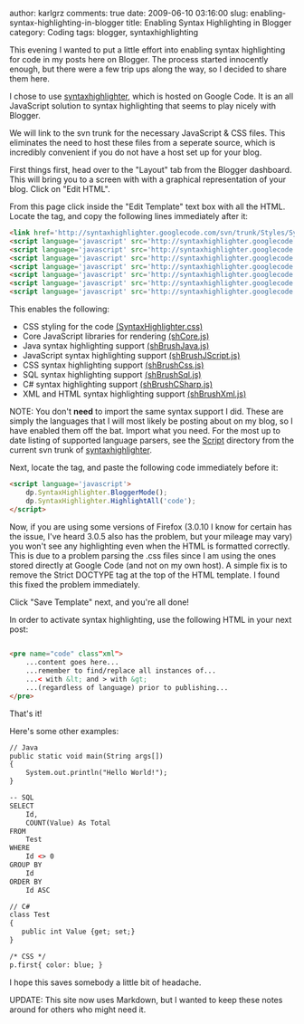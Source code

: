 author: karlgrz 
comments: true
date: 2009-06-10 03:16:00
slug: enabling-syntax-highlighting-in-blogger
title: Enabling Syntax Highlighting in Blogger
category: Coding
tags: blogger, syntaxhighlighting

This evening I wanted to put a little effort into enabling syntax highlighting for code in my posts here on Blogger. The process started innocently enough, but there were a few trip ups along the way, so I decided to share them here.  
  
I chose to use [syntaxhighlighter](http://code.google.com/p/syntaxhighlighter/), which is hosted on Google Code. It is an all JavaScript solution to syntax highlighting that seems to play nicely with Blogger.  
  
We will link to the svn trunk for the necessary JavaScript & CSS files. This eliminates the need to host these files from a seperate source, which is incredibly convenient if you do not have a host set up for your blog.  
  
First things first, head over to the "Layout" tab from the Blogger dashboard. This will bring you to a screen with with a graphical representation of your blog. Click on "Edit HTML".  
  
From this page click inside the "Edit Template" text box with all the HTML. Locate the <head> tag, and copy the following lines immediately after it:  

``` html   
<link href='http://syntaxhighlighter.googlecode.com/svn/trunk/Styles/SyntaxHighlighter.css' rel='stylesheet' type='text/css'/>
<script language='javascript' src='http://syntaxhighlighter.googlecode.com/svn/trunk/Scripts/shCore.js'/>
<script language='javascript' src='http://syntaxhighlighter.googlecode.com/svn/trunk/Scripts/shBrushJava.js'/>
<script language='javascript' src='http://syntaxhighlighter.googlecode.com/svn/trunk/Scripts/shBrushJScript.js'/>
<script language='javascript' src='http://syntaxhighlighter.googlecode.com/svn/trunk/Scripts/shBrushCss.js'/>
<script language='javascript' src='http://syntaxhighlighter.googlecode.com/svn/trunk/Scripts/shBrushSql.js'/>
<script language='javascript' src='http://syntaxhighlighter.googlecode.com/svn/trunk/Scripts/shBrushCSharp.js'/>
<script language='javascript' src='http://syntaxhighlighter.googlecode.com/svn/trunk/Scripts/shBrushXml.js'/>
```

This enables the following:  

- CSS styling for the code [(SyntaxHighlighter.css)](http://code.google.com/p/syntaxhighlighter/source/browse/trunk/Styles/SyntaxHighlighter.css)
- Core JavaScript libraries for rendering [(shCore.js)](http://code.google.com/p/syntaxhighlighter/source/browse/trunk/Scripts/shCore.js)
- Java syntax highlighting support [(shBrushJava.js)](http://code.google.com/p/syntaxhighlighter/source/browse/trunk/Scripts/shBrushJava.js)
- JavaScript syntax highlighting support [(shBrushJScript.js)](http://code.google.com/p/syntaxhighlighter/source/browse/trunk/Scripts/shBrushJScript.js)
- CSS syntax highlighting support [(shBrushCss.js)](http://code.google.com/p/syntaxhighlighter/source/browse/trunk/Scripts/shBrushCss.js)
- SQL syntax highlighting support [(shBrushSql.js)](http://code.google.com/p/syntaxhighlighter/source/browse/trunk/Scripts/shBrushSql.js)
- C# syntax highlighting support [(shBrushCSharp.js)](http://code.google.com/p/syntaxhighlighter/source/browse/trunk/Scripts/shBrushCSharp.js)
- XML and HTML syntax highlighting support [(shBrushXml.js)](http://code.google.com/p/syntaxhighlighter/source/browse/trunk/Scripts/shBrushXml.js)
  
NOTE: You don't **need** to import the same syntax support I did. These are simply the languages that I will most likely be posting about on my blog, so I have enabled them off the bat. Import what you need. For the most up to date listing of supported language parsers, see the [Script](http://code.google.com/p/syntaxhighlighter/source/browse/#svn/trunk/Scripts) directory from the current svn trunk of [syntaxhighlighter](http://code.google.com/p/syntaxhighlighter/).  
  
Next, locate the </body> tag, and paste the following code immediately before it:  

``` html 
<script language='javascript'>
    dp.SyntaxHighlighter.BloggerMode();  
    dp.SyntaxHighlighter.HighlightAll('code');
</script>  
```

Now, if you are using some versions of Firefox (3.0.10 I know for certain has the issue, I've heard 3.0.5 also has the problem, but your mileage may vary) you won't see any highlighting even when the HTML is formatted correctly. This is due to a problem parsing the .css files since I am using the ones stored directly at Google Code (and not on my own host). A simple fix is to remove the Strict DOCTYPE tag at the top of the HTML template. I found this fixed the problem immediately.  
  
Click "Save Template" next, and you're all done!   
  
In order to activate syntax highlighting, use the following HTML in your next post:  
  
``` html    
    
<pre name="code" class"xml">
    ...content goes here...
    ...remember to find/replace all instances of...
    ...< with &lt; and > with &gt;
    ...(regardless of language) prior to publishing...
</pre>

```

That's it!  
  
Here's some other examples:  

``` html    
// Java
public static void main(String args[])
{
    System.out.println("Hello World!");
}

-- SQL
SELECT
    Id,
    COUNT(Value) As Total
FROM
    Test
WHERE
    Id <> 0
GROUP BY
    Id
ORDER BY
    Id ASC

// C#
class Test
{
   public int Value {get; set;}
}

/* CSS */
p.first{ color: blue; }
```

I hope this saves somebody a little bit of headache.

UPDATE: This site now uses Markdown, but I wanted to keep these notes around for others who might need it.
